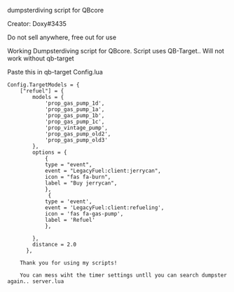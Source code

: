 dumpsterdiving script for QBcore

Creator: Doxy#3435

Do not sell anywhere, free out for use

Working Dumpsterdiving script for QBcore. Script uses QB-Target.. Will not work without qb-target

Paste this in qb-target Config.lua

```
Config.TargetModels = {
	["refuel"] = {
		models = {
			'prop_gas_pump_1d',
			'prop_gas_pump_1a',
			'prop_gas_pump_1b',
			'prop_gas_pump_1c',
			'prop_vintage_pump',
			'prop_gas_pump_old2',
			'prop_gas_pump_old3'
		},
		options = {
			{
			type = "event",
			event = "LegacyFuel:client:jerrycan",
			icon = "fas fa-burn",
			label = "Buy jerrycan",
			},
			 {
			type = 'event',
			event = 'LegacyFuel:client:refueling',
			icon = 'fas fa-gas-pump',
			label = 'Refuel'
			},
	
		},
		distance = 2.0
	  },
    
    Thank you for using my scripts!
    
    You can mess wiht the timer settings untll you can search dumpster again.. server.lua
